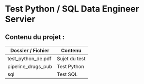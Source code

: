 # Test Python / SQL Data Engineer Servier

## Contenu du projet :

| Dossier / Fichier  | Contenu       |
|--------------------|---------------|
| test_python_de.pdf | Sujet du test |
| pipeline_drugs_pub | Test Python   |
| sql                | Test SQL      |
